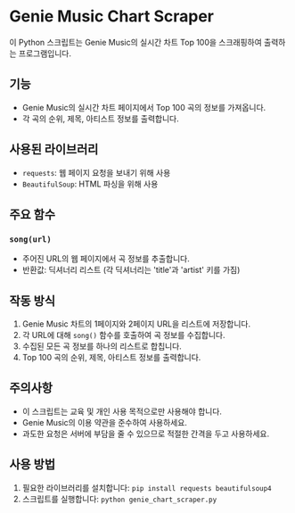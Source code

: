 # Genie Music Chart Scraper

이 Python 스크립트는 Genie Music의 실시간 차트 Top 100을 스크래핑하여 출력하는 프로그램입니다.

## 기능

- Genie Music의 실시간 차트 페이지에서 Top 100 곡의 정보를 가져옵니다.
- 각 곡의 순위, 제목, 아티스트 정보를 출력합니다.

## 사용된 라이브러리

- `requests`: 웹 페이지 요청을 보내기 위해 사용
- `BeautifulSoup`: HTML 파싱을 위해 사용

## 주요 함수

### `song(url)`

- 주어진 URL의 웹 페이지에서 곡 정보를 추출합니다.
- 반환값: 딕셔너리 리스트 (각 딕셔너리는 'title'과 'artist' 키를 가짐)

## 작동 방식

1. Genie Music 차트의 1페이지와 2페이지 URL을 리스트에 저장합니다.
2. 각 URL에 대해 `song()` 함수를 호출하여 곡 정보를 수집합니다.
3. 수집된 모든 곡 정보를 하나의 리스트로 합칩니다.
4. Top 100 곡의 순위, 제목, 아티스트 정보를 출력합니다.

## 주의사항

- 이 스크립트는 교육 및 개인 사용 목적으로만 사용해야 합니다.
- Genie Music의 이용 약관을 준수하여 사용하세요.
- 과도한 요청은 서버에 부담을 줄 수 있으므로 적절한 간격을 두고 사용하세요.

## 사용 방법

1. 필요한 라이브러리를 설치합니다: `pip install requests beautifulsoup4`
2. 스크립트를 실행합니다: `python genie_chart_scraper.py`

